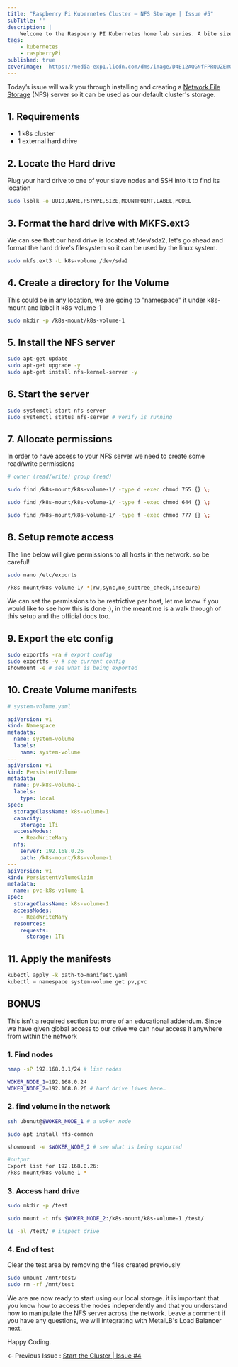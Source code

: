 ```yaml
---
title: "Raspberry Pi Kubernetes Cluster — NFS Storage | Issue #5"
subTitle: ''
description: |
    Welcome to the Raspberry PI Kubernetes home lab series. A bite sized informative guide to help you provision a cluster from scratch. By now we should have our k8s cluster up and running! great job everyone!
tags:
    - kubernetes
    - raspberryPi
published: true
coverImage: 'https://media-exp1.licdn.com/dms/image/D4E12AQGNfFPRQUZEmQ/article-cover_image-shrink_720_1280/0/1665420704755?e=1671062400&v=beta&t=sgb6xZ_HHymYqGqWiPXgklFU0U1ruT3IvQXzCsrENpQ'
---
```


Today’s issue will walk you through installing and creating a [Network File Storage](https://en.wikipedia.org/wiki/Network_File_System) (NFS) server so it can be used as our default cluster's storage.

## 1. Requirements

- 1 k8s cluster
- 1 external hard drive

## 2. Locate the Hard drive
Plug your hard drive to one of your slave nodes and SSH into it to find its location

```sh
sudo lsblk -o UUID,NAME,FSTYPE,SIZE,MOUNTPOINT,LABEL,MODEL
```

## 3. Format the hard drive with MKFS.ext3
We can see that our hard drive is located at /dev/sda2, let's go ahead and format the hard drive's filesystem so it can be used by the linux system.

```sh
sudo mkfs.ext3 -L k8s-volume /dev/sda2
```

## 4. Create a directory for the Volume
This could be in any location, we are going to "namespace" it under k8s-mount and label it k8s-volume-1

```sh
sudo mkdir -p /k8s-mount/k8s-volume-1 
```

## 5. Install the NFS server

```sh
sudo apt-get update
sudo apt-get upgrade -y
sudo apt-get install nfs-kernel-server -y
```

## 6. Start the server

```sh
sudo systemctl start nfs-server
sudo systemctl status nfs-server # verify is running
```

## 7. Allocate permissions

In order to have access to your NFS server we need to create some read/write permissions

```sh
# owner (read/write) group (read)

sudo find /k8s-mount/k8s-volume-1/ -type d -exec chmod 755 {} \;

sudo find /k8s-mount/k8s-volume-1/ -type f -exec chmod 644 {} \; 

sudo find /k8s-mount/k8s-volume-1/ -type f -exec chmod 777 {} \;
```

## 8. Setup remote access

The line below will give permissions to all hosts in the network. so be careful!

```sh
sudo nano /etc/exports

/k8s-mount/k8s-volume-1/ *(rw,sync,no_subtree_check,insecure)
```

We can set the permissions to be restrictive per host, let me know if you would like to see how this is done :), in the meantime is a walk through of this setup and the official docs too.

## 9. Export the etc config

```sh
sudo exportfs -ra # export config
sudo exportfs -v # see current config
showmount -e # see what is being exported
```

## 10. Create Volume manifests

```yaml
# system-volume.yaml

apiVersion: v1
kind: Namespace
metadata:
  name: system-volume
  labels:
    name: system-volume
---
apiVersion: v1
kind: PersistentVolume
metadata:
  name: pv-k8s-volume-1
  labels:
    type: local
spec:
  storageClassName: k8s-volume-1
  capacity:
    storage: 1Ti
  accessModes:
    - ReadWriteMany
  nfs:
    server: 192.168.0.26
    path: /k8s-mount/k8s-volume-1
---
apiVersion: v1
kind: PersistentVolumeClaim
metadata:
  name: pvc-k8s-volume-1
spec:
  storageClassName: k8s-volume-1
  accessModes:
    - ReadWriteMany
  resources:
    requests:
      storage: 1Ti
```

## 11. Apply the manifests

```sh
kubectl apply -k path-to-manifest.yaml
kubectl — namespace system-volume get pv,pvc
```

## BONUS
This isn’t a required section but more of an educational addendum. Since we have given global access to our drive we can now access it anywhere from within the network

### 1. Find nodes

```sh
nmap -sP 192.168.0.1/24 # list nodes

WOKER_NODE_1=192.168.0.24
WOKER_NODE_2=192.168.0.26 # hard drive lives here…
```

### 2. find volume in the network

```sh
ssh ubunut@$WOKER_NODE_1 # a woker node

sudo apt install nfs-common

showmount -e $WOKER_NODE_2 # see what is being exported

#output
Export list for 192.168.0.26:
/k8s-mount/k8s-volume-1 *
```

### 3. Access hard drive

```sh
sudo mkdir -p /test

sudo mount -t nfs $WOKER_NODE_2:/k8s-mount/k8s-volume-1 /test/

ls -al /test/ # inspect drive
```

### 4. End of test
Clear the test area by removing the files created previously

```sh
sudo umount /mnt/test/
sudo rm -rf /mnt/test
```

We are are now ready to start using our local storage. it is important that you know how to access the nodes independently and that you understand how to manipulate the NFS server across the network. Leave a comment if you have any questions, we will integrating with MetalLB's Load Balancer next. 

Happy Coding.

← Previous Issue : [Start the Cluster | Issue #4](https://www.linkedin.com/pulse/raspberry-pi-kubernetes-cluster-start-issue-4-julian-tellez)